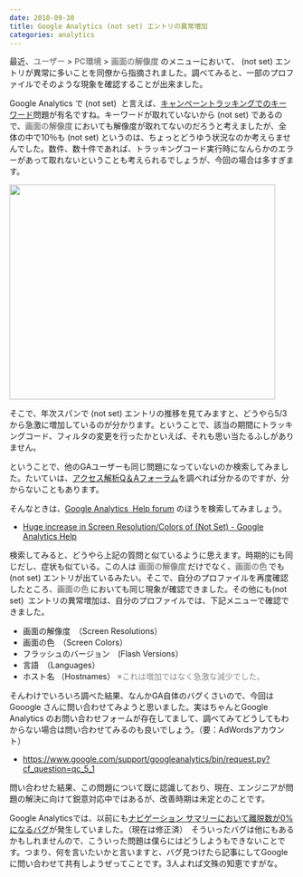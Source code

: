 ```yaml
---
date: 2010-09-30
title: Google Analytics (not set) エントリの異常増加
categories: analytics
---
```


最近、<strong><span style="color: #888888;">ユーザー</span></strong> &gt; <strong><span style="color: #888888;">PC環境</span></strong><span style="color: #888888;"> </span>&gt; <strong><span style="color: #888888;">画面の解像度</span></strong> のメニューにおいて、 (not set) エントリが異常に多いことを同僚から指摘されました。調べてみると、一部のプロファイルでそのような現象を確認することが出来ました。

<!--more-->

Google Analytics で (not set)  と言えば、<a href="http://analytics-ja.blogspot.com/2010/02/not-set-entries.html">キャンペーントラッキングでのキーワード</a>問題が有名ですね。キーワードが取れていないから (not set) であるので、<strong><span style="color: #888888;">画面の解像度</span></strong><strong> </strong>においても解像度が取れてないのだろうと考えましたが、全体の中で10％も (not set) というのは、ちょっとどうゆう状況なのか考えらませんでした。数件、数十件であれば、トラッキングコード実行時になんらかのエラーがあって取れないということも考えられるでしょうが、今回の場合は多すぎます。

<a href="/static/blog/2010/09/screenresolution.png"><img class="alignnone size-full wp-image-1701" title="Screen Resolution" src="/static/blog/2010/09/screenresolution.png" alt="" width="470" height="379" /></a>

そこで、年次スパンで (not set) エントリの推移を見てみますと、どうやら5/3から急激に増加しているのが分かります。ということで、該当の期間にトラッキングコード、フィルタの変更を行ったかといえば、それも思い当たるふしがありません。

ということで、他のGAユーザーも同じ問題になっていないのか検索してみました。たいていは、<a href="http://www.comedywaltz.com/search/a2iforum/">アクセス解析Q＆Aフォーラム</a>を調べれば分かるのですが、分からないこともあります。

そんなときは、<a href="http://www.google.com/support/forum/p/Google+Analytics?hl=en">Google Analytics  Help forum</a> のほうを検索してみましょう。
<ul>
	<li><a href="http://www.google.com/support/forum/p/Google+Analytics/thread?tid=1f5631b2c79a2bf5&amp;hl=en">Huge increase in Screen Resolution/Colors of (Not Set) - Google Analytics Help</a></li>
</ul>
検索してみると、どうやら上記の質問と似ているように思えます。時期的にも同じだし、症状も似ている。この人は <strong><span style="color: #888888;">画面の解像度</span></strong><strong> </strong>だけでなく、<strong><span style="color: #888888;">画面の色</span></strong><strong> </strong>でも (not set) エントリが出ているみたい。そこで、自分のプロファイルを再度確認したところ、<strong><span style="color: #888888;">画面の色</span></strong><strong> </strong>においても同じ現象が確認できました。その他にも(not set)  エントリの異常増加は、自分のプロファイルでは、下記メニューで確認できました。
<ul>
	<li>画面の解像度　（Screen Resolutions）</li>
	<li>画面の色　（Screen Colors）</li>
	<li>フラッシュのバージョン　(Flash Versions）</li>
	<li>言語　（Languages）</li>
	<li>ホスト名 （Hostnames） <span style="color: #888888;">※これは増加ではなく急激な減少でした。</span></li>
</ul>
そんわけでいろいろ調べた結果、なんかGA自体のバグくさいので、今回はGooogle さんに問い合わせてみようと思いました。実はちゃんとGoogle Analytics のお問い合わせフォームが存在してまして、調べてみてどうしてもわからない場合は問い合わせてみるのも良いでしょう。（要：AdWordsアカウント）
<ul>
	<li><a href="https://www.google.com/support/googleanalytics/bin/request.py?cf_question=qc_5_1">https://www.google.com/support/googleanalytics/bin/request.py?cf_question=qc_5_1</a></li>
</ul>
問い合わせた結果、この問題について既に認識しており、現在、エンジニアが問題の解決に向けて鋭意対応中ではあるが、改善時期は未定とのことです。

Google Analyticsでは、以前にも<a href="http://blog.livedoor.jp/seo24/archives/1672067.html">ナビゲーション サマリーにおいて離脱数が0%になるバグ</a>が発生していました。（現在は修正済）　そういったバグは他にもあるかもしれませんので、こういった問題は僕らにはどうしようもできないことです。つまり、何を言いたいかと言いますと、バグ見つけたら記事にしてGoogleに問い合わせて共有しようぜってことです。3人よれば文殊の知恵ですがな。
